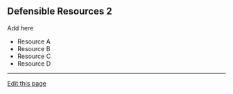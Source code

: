 ## Defensible Resources 2

Add here

- Resource A
- Resource B
- Resource C
- Resource D

-----
[Edit this page](https://github.com/the-cyber-boardroom/cbr-custom--defensible-governance/edit/dev/cbr__defensible_governance/custom/cbr_content/en/web-site/resources-2.md)
